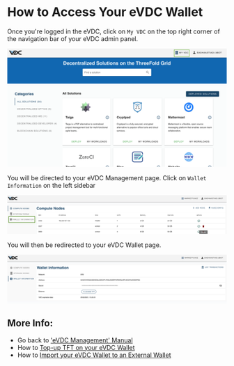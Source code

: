 # How to Access Your eVDC Wallet

Once you're logged in the eVDC, click on `My VDC` on the top right corner of the navigation bar of your eVDC admin panel.

![](img/myvdc.png)

You will be directed to your eVDC Management page. Click on `Wallet Information` on the left sidebar

![](img/walletpage.png)

You will then be redirected to your eVDC Wallet page.

![](img/walletinfo.png)

## More Info:

- Go back to ['eVDC Management' Manual](evdc_manage)
- How to [Top-up TFT on your eVDC Wallet](evdc_wallet_topup)
- How to [Import your eVDC Wallet to an External Wallet](evdc_wallet_import)